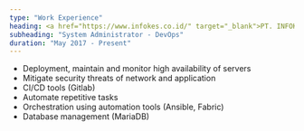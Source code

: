 ```yaml
---
type: "Work Experience"
heading: <a href="https://www.infokes.co.id/" target="_blank">PT. INFOKES</a>
subheading: "System Administrator - DevOps"
duration: "May 2017 - Present"
---
```

- Deployment, maintain and monitor high availability of servers 
- Mitigate security threats of network and application 
- CI/CD tools (Gitlab)
- Automate repetitive tasks
- Orchestration using automation tools (Ansible, Fabric)
- Database management (MariaDB)
